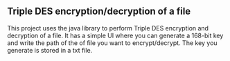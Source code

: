 ## Triple DES encryption/decryption of a file

This project uses the java library to perform Triple DES encryption and decryption of a file. It has a simple UI where you can generate a 168-bit key and write the path of the of file you want to encrypt/decrypt. The key you generate is stored in a txt file. 
